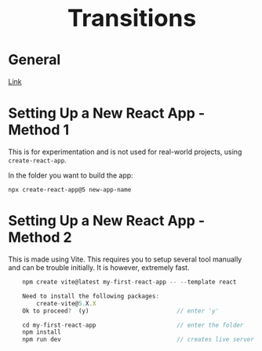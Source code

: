 <h1 style='text-align:center;font-size:3rem;'>Transitions</h1>

# General

[Link](hypertext)<br>

# Setting Up a New React App - Method 1

This is for experimentation and is not used for real-world projects, using `create-react-app`.

In the folder you want to build the app:

    npx create-react-app@5 new-app-name

# Setting Up a New React App - Method 2

This is made using Vite. This requires you to setup several tool manually and can be trouble initially. It is however, extremely fast.

```jsx
    npm create vite@latest my-first-react-app -- --template react       // replace app name

    Need to install the following packages:
        create-vite@5.X.X
    Ok to proceed?  (y)                         // enter 'y'

    cd my-first-react-app                       // enter the folder
    npm install
    npm run dev                                 // creates live server on localhost:5173
```
